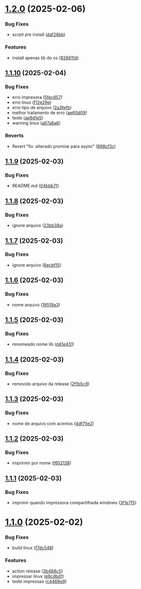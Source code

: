 # [1.2.0](https://github.com/Alexssmusica/printer-pdf-electron-node/compare/v1.1.10...v1.2.0) (2025-02-06)


### Bug Fixes

* scrpit pre install ([daf26bb](https://github.com/Alexssmusica/printer-pdf-electron-node/commit/daf26bbdaeea7ecbaf9f1d3661f55493b7715c83))


### Features

* install apenas lib do os ([828811d](https://github.com/Alexssmusica/printer-pdf-electron-node/commit/828811dc791bf55e739684c5eac8669b0f40fcc2))

## [1.1.10](https://github.com/Alexssmusica/printer-pdf-electron-node/compare/v1.1.9...v1.1.10) (2025-02-04)


### Bug Fixes

* erro impresora ([5fec857](https://github.com/Alexssmusica/printer-pdf-electron-node/commit/5fec85742f1c18a70ea60126335686510a501a68))
* erro linux ([f12e29e](https://github.com/Alexssmusica/printer-pdf-electron-node/commit/f12e29e0b15d3cf7b7aa9b27fffe404124e25ae5))
* erro tipo de arquivo ([2a3fefb](https://github.com/Alexssmusica/printer-pdf-electron-node/commit/2a3fefb9f84a7a4d43f21bec8ca38fae2db4eb5f))
* melhor tratamento de erro ([ae60d09](https://github.com/Alexssmusica/printer-pdf-electron-node/commit/ae60d09ad711939be9f5a112e64016811bb0f51e))
* teste ([ae8d1e5](https://github.com/Alexssmusica/printer-pdf-electron-node/commit/ae8d1e593d2d1138cb9ca00ff78c4a25ad38c02e))
* warning linux ([a67a8a6](https://github.com/Alexssmusica/printer-pdf-electron-node/commit/a67a8a6379c7f2d8d07b5bcc785becada00946af))


### Reverts

* Revert "fix :alterado promise para async" ([888cf3c](https://github.com/Alexssmusica/printer-pdf-electron-node/commit/888cf3c37fe3c78193c4d505dd4697b4312f2242))

## [1.1.9](https://github.com/Alexssmusica/printer-pdf-electron-node/compare/v1.1.8...v1.1.9) (2025-02-03)


### Bug Fixes

* README.md ([04bbb7f](https://github.com/Alexssmusica/printer-pdf-electron-node/commit/04bbb7fe5d923655233ca91bbfd8152409cb1de3))

## [1.1.8](https://github.com/Alexssmusica/printer-pdf-electron-node/compare/v1.1.7...v1.1.8) (2025-02-03)


### Bug Fixes

* ignore arquivo ([23bb38a](https://github.com/Alexssmusica/printer-pdf-electron-node/commit/23bb38ae27567b85514a8385928d722a12a16c2d))

## [1.1.7](https://github.com/Alexssmusica/printer-pdf-electron-node/compare/v1.1.6...v1.1.7) (2025-02-03)


### Bug Fixes

* ignore arquivo ([6ecbf15](https://github.com/Alexssmusica/printer-pdf-electron-node/commit/6ecbf151d9982400bb47d87e5e22cfb5ef2047a7))

## [1.1.6](https://github.com/Alexssmusica/printer-pdf-electron-node/compare/v1.1.5...v1.1.6) (2025-02-03)


### Bug Fixes

* nome arquivo ([19519a3](https://github.com/Alexssmusica/printer-pdf-electron-node/commit/19519a3dffa0bbc652eb358d47f4d432570351be))

## [1.1.5](https://github.com/Alexssmusica/printer-pdf-electron-node/compare/v1.1.4...v1.1.5) (2025-02-03)


### Bug Fixes

* renomeado nome lib ([d41e431](https://github.com/Alexssmusica/printer-pdf-electron-node/commit/d41e431130305b3af1738134bdabce193e08f9b9))

## [1.1.4](https://github.com/Alexssmusica/printer-pdf-electron-node/compare/v1.1.3...v1.1.4) (2025-02-03)


### Bug Fixes

* removido arquivo da release ([2f1b5c9](https://github.com/Alexssmusica/printer-pdf-electron-node/commit/2f1b5c9d64a387e7bd268e63920569a06e49f13d))

## [1.1.3](https://github.com/Alexssmusica/printer-pdf-electron-node/compare/v1.1.2...v1.1.3) (2025-02-03)


### Bug Fixes

* nome de arquivo com acentos ([4df75e2](https://github.com/Alexssmusica/printer-pdf-electron-node/commit/4df75e26e966bcc3e7f2c88f735c740274219c03))

## [1.1.2](https://github.com/Alexssmusica/printer-pdf-electron-node/compare/v1.1.1...v1.1.2) (2025-02-03)


### Bug Fixes

* imprirmir por nome ([f652138](https://github.com/Alexssmusica/printer-pdf-electron-node/commit/f6521380d35bc3eb5dc724697a8c46b817bc02b3))

## [1.1.1](https://github.com/Alexssmusica/printer-pdf-electron-node/compare/v1.1.0...v1.1.1) (2025-02-03)


### Bug Fixes

* imprimir quando impressora compartilhada windows ([3f1e7f5](https://github.com/Alexssmusica/printer-pdf-electron-node/commit/3f1e7f5c23daf57143ff944bbdeedd4dd031c8df))

# [1.1.0](https://github.com/Alexssmusica/printer-pdf-electron-node/compare/v1.0.0...v1.1.0) (2025-02-02)


### Bug Fixes

* build linux ([f7dc548](https://github.com/Alexssmusica/printer-pdf-electron-node/commit/f7dc548a51f45c2027a2555db1ac44e7a7972bc5))


### Features

* action release ([3b488c5](https://github.com/Alexssmusica/printer-pdf-electron-node/commit/3b488c5a8fa2c53d0d0a38579a7f6cd87cd22d14))
* impressar linux ([e9cdbd1](https://github.com/Alexssmusica/printer-pdf-electron-node/commit/e9cdbd12e711b866ea3520a474ea23a1197580e1))
* teste impressao ([c4466e9](https://github.com/Alexssmusica/printer-pdf-electron-node/commit/c4466e9b020a54b4bfca376321c9f00d493b1015))
